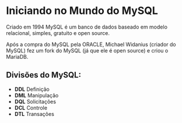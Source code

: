 # Iniciando no Mundo do MySQL

Criado em 1994 MySQL é um banco de dados baseado em modelo relacional, simples, gratuito e open source.

Após a compra do MySQL pela ORACLE, Michael Widanius (criador do MySQL) fez um fork do MySQL (já que ele é open source) e criou o MariaDB.

## Divisões do MySQL:
- **DDL** Definição
- **DML** Manipulação
- **DQL** Solicitações
- **DCL** Controle
- **DTL** Transações
